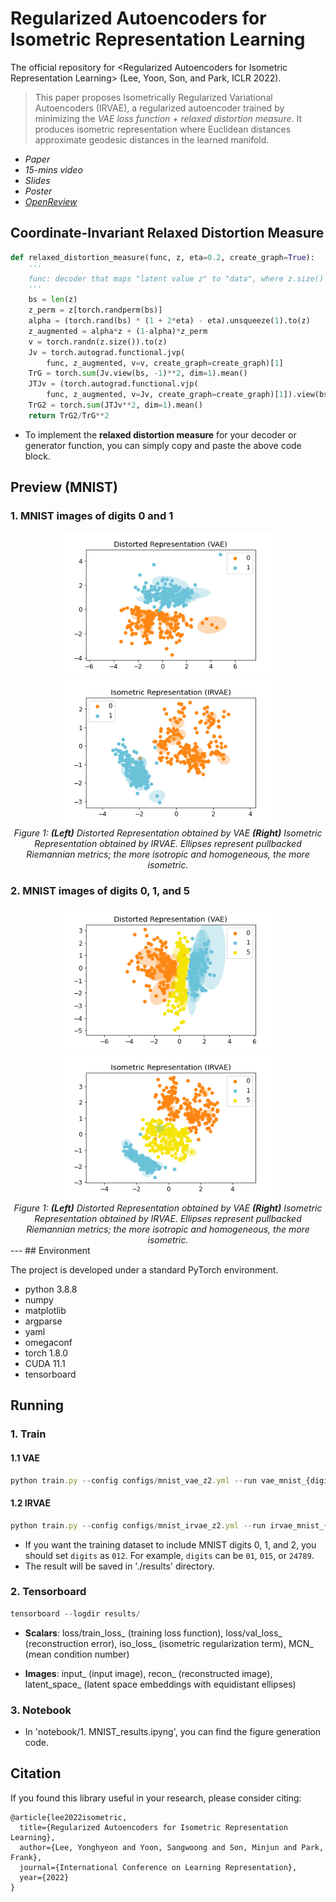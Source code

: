 # Regularized Autoencoders for Isometric Representation Learning
The official repository for \<Regularized Autoencoders for Isometric Representation Learning\> (Lee, Yoon, Son, and Park, ICLR 2022).

> This paper proposes Isometrically Regularized Variational Autoencoders (IRVAE), a regularized autoencoder trained by minimizing the *VAE loss function + relaxed distortion measure*. It produces isometric representation where Euclidean distances approximate geodesic distances in the learned manifold.

- *Paper*  
- *15-mins video*  
- *Slides*  
- *Poster*  
- *[OpenReview](https://openreview.net/forum?id=mQxt8l7JL04)*  

## Coordinate-Invariant Relaxed Distortion Measure
```python
def relaxed_distortion_measure(func, z, eta=0.2, create_graph=True):
    '''
    func: decoder that maps "latent value z" to "data", where z.size() == (batch_size, latent_dim)
    '''
    bs = len(z)
    z_perm = z[torch.randperm(bs)]
    alpha = (torch.rand(bs) * (1 + 2*eta) - eta).unsqueeze(1).to(z)
    z_augmented = alpha*z + (1-alpha)*z_perm
    v = torch.randn(z.size()).to(z)
    Jv = torch.autograd.functional.jvp(
        func, z_augmented, v=v, create_graph=create_graph)[1]
    TrG = torch.sum(Jv.view(bs, -1)**2, dim=1).mean()
    JTJv = (torch.autograd.functional.vjp(
        func, z_augmented, v=Jv, create_graph=create_graph)[1]).view(bs, -1)
    TrG2 = torch.sum(JTJv**2, dim=1).mean()
    return TrG2/TrG**2
```
- To implement the __relaxed distortion measure__ for your decoder or generator function, you can simply copy and paste the above code block. 

## Preview (MNIST)
### 1. MNIST images of digits 0 and 1
<center>
<div class="imgCollage">
<span style="width: 50%"><img src="./figure/vae01.png" width="350 height="190"/></span>
<span style="width: 50%"><img src="./figure/irvae01.png" width="350 height="190"/> </span>
</div>
  <I>Figure 1: <b>(Left)</b> Distorted Representation obtained by VAE <b>(Right)</b> Isometric Representation obtained by IRVAE. Ellipses represent pullbacked Riemannian metrics; the more isotropic and homogeneous, the more isometric. </I>
</center>

### 2. MNIST images of digits 0, 1, and 5
<center>
<div class="imgCollage">
<span style="width: 50%"><img src="./figure/vae015.png" width="350 height="190"/></span>
<span style="width: 50%"><img src="./figure/irvae015.png" width="350 height="190"/> </span>
</div>
  <I>Figure 1: <b>(Left)</b> Distorted Representation obtained by VAE <b>(Right)</b> Isometric Representation obtained by IRVAE. Ellipses represent pullbacked Riemannian metrics; the more isotropic and homogeneous, the more isometric. </I>
</center>
---
## Environment

The project is developed under a standard PyTorch environment.
- python 3.8.8
- numpy
- matplotlib
- argparse
- yaml
- omegaconf
- torch 1.8.0
- CUDA 11.1
- tensorboard

## Running
### 1. Train
#### 1.1 VAE
```js
python train.py --config configs/mnist_vae_z2.yml --run vae_mnist_{digits} --data.training.digits list_{digits} --data.validation.digits list_{digits} --device 0 
```
#### 1.2 IRVAE
```js
python train.py --config configs/mnist_irvae_z2.yml --run irvae_mnist_{digits} --data.training.digits list_{digits} --data.validation.digits list_{digits} --model.iso_reg 1000 --device 0 
```
- If you want the training dataset to include MNIST digits 0, 1, and 2, you should set `digits` as `012`. For example, `digits` can be `01`, `015`, or `24789`. 
- The result will be saved in './results' directory.  

### 2. Tensorboard 
```js
tensorboard --logdir results/
```
* __Scalars__: loss/train_loss_ (training loss function), loss/val_loss_ (reconstruction error), iso_loss_ (isometric regularization term), MCN_ (mean condition number)

* __Images__: input_ (input image), recon_ (reconstructed image), latent_space_ (latent space embeddings with equidistant ellipses)


### 3. Notebook
- In 'notebook/1. MNIST_results.ipyng', you can find the figure generation code.

## Citation
If you found this library useful in your research, please consider citing:
```
@article{lee2022isometric,
  title={Regularized Autoencoders for Isometric Representation Learning},
  author={Lee, Yonghyeon and Yoon, Sangwoong and Son, Minjun and Park, Frank},
  journal={International Conference on Learning Representation},
  year={2022}
}
```